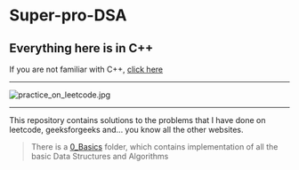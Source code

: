 
# Super-pro-DSA

## Everything here is in C++

If you are not familiar with C++, [click here](https://github.com/jwasham/coding-interview-university/blob/main/extras/cheat%20sheets/Cpp_reference.pdf)

---

![practice_on_leetcode.jpg](<img src="meme.jpg" style="height: 200px; width: 200px;" />)

---
This repository contains solutions to the problems that I have done on leetcode, geeksforgeeks and... you know all the other websites.
> There is a [0_Basics](https://github.com/akormous/super-pro-dsa/tree/master/0_Basics) folder, which contains implementation of all the basic Data Structures and Algorithms
